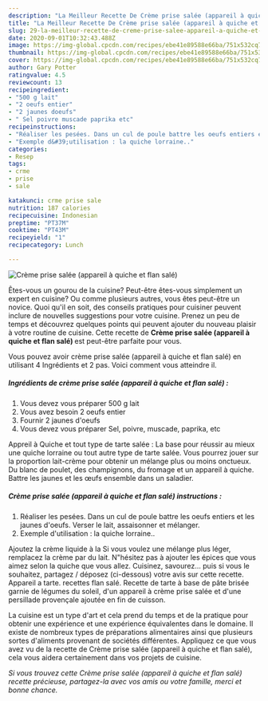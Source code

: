 ```yaml
---
description: "La Meilleur Recette De Crème prise salée (appareil à quiche et flan salé)"
title: "La Meilleur Recette De Crème prise salée (appareil à quiche et flan salé)"
slug: 29-la-meilleur-recette-de-creme-prise-salee-appareil-a-quiche-et-flan-sale
date: 2020-09-01T10:32:43.488Z
image: https://img-global.cpcdn.com/recipes/ebe41e89588e66ba/751x532cq70/creme-prise-salee-appareil-a-quiche-et-flan-sale-photo-principale-de-la-recette.jpg
thumbnail: https://img-global.cpcdn.com/recipes/ebe41e89588e66ba/751x532cq70/creme-prise-salee-appareil-a-quiche-et-flan-sale-photo-principale-de-la-recette.jpg
cover: https://img-global.cpcdn.com/recipes/ebe41e89588e66ba/751x532cq70/creme-prise-salee-appareil-a-quiche-et-flan-sale-photo-principale-de-la-recette.jpg
author: Gary Potter
ratingvalue: 4.5
reviewcount: 13
recipeingredient:
- "500 g lait"
- "2 oeufs entier"
- "2 jaunes doeufs"
- " Sel poivre muscade paprika etc"
recipeinstructions:
- "Réaliser les pesées. Dans un cul de poule battre les oeufs entiers et les jaunes d&#39;oeufs. Verser le lait, assaisonner et mélanger."
- "Exemple d&#39;utilisation : la quiche lorraine.."
categories:
- Resep
tags:
- crme
- prise
- sale

katakunci: crme prise sale 
nutrition: 187 calories
recipecuisine: Indonesian
preptime: "PT37M"
cooktime: "PT43M"
recipeyield: "1"
recipecategory: Lunch

---
```



![Crème prise salée (appareil à quiche et flan salé)](https://img-global.cpcdn.com/recipes/ebe41e89588e66ba/751x532cq70/creme-prise-salee-appareil-a-quiche-et-flan-sale-photo-principale-de-la-recette.jpg)

Êtes-vous un gourou de la cuisine? Peut-être êtes-vous simplement un expert en cuisine? Ou comme plusieurs autres, vous êtes peut-être un novice. Quoi qu'il en soit, des conseils pratiques pour cuisiner peuvent inclure de nouvelles suggestions pour votre cuisine. Prenez un peu de temps et découvrez quelques points qui peuvent ajouter du nouveau plaisir à votre routine de cuisine. Cette recette de <strong> Crème prise salée (appareil à quiche et flan salé) </strong> est peut-être parfaite pour vous.

<!--inarticleads1-->

Vous pouvez avoir crème prise salée (appareil à quiche et flan salé) en utilisant 4 Ingrédients et 2 pas. Voici comment vous atteindre il.

##### Ingrédients de crème prise salée (appareil à quiche et flan salé) :

1. Vous devez vous préparer 500 g lait
1. Vous avez besoin 2 oeufs entier
1. Fournir 2 jaunes d&#39;oeufs
1. Vous devez vous préparer  Sel, poivre, muscade, paprika, etc


Appreil à Quiche et tout type de tarte salée : La base pour réussir au mieux une quiche lorraine ou tout autre type de tarte salée. Vous pourrez jouer sur la proportion lait-crème pour obtenir un mélange plus ou moins onctueux. Du blanc de poulet, des champignons, du fromage et un appareil à quiche. Battre les jaunes et les œufs ensemble dans un saladier. 

<!--inarticleads2-->

##### Crème prise salée (appareil à quiche et flan salé) instructions :

1. Réaliser les pesées. Dans un cul de poule battre les oeufs entiers et les jaunes d&#39;oeufs. Verser le lait, assaisonner et mélanger.
1. Exemple d&#39;utilisation : la quiche lorraine..


Ajoutez la crème liquide à la Si vous voulez une mélange plus léger, remplacez la crème par du lait. N&#34;hésitez pas à ajouter les épices que vous aimez selon la quiche que vous allez. Cuisinez, savourez… puis si vous le souhaitez, partagez / déposez (ci-dessous) votre avis sur cette recette. Appareil a tarte. recettes flan salé. Recette de tarte à base de pâte brisée garnie de légumes du soleil, d&#39;un appareil à crème prise salée et d&#39;une persillade provençale ajoutée en fin de cuisson. 

<!--inarticleads1-->

<p>
La cuisine est un type d'art et cela prend du temps et de la pratique pour obtenir une expérience et une expérience équivalentes dans le domaine. Il existe de nombreux types de préparations alimentaires ainsi que plusieurs sortes d'aliments provenant de sociétés différentes. Appliquez ce que vous avez vu de la recette de Crème prise salée (appareil à quiche et flan salé), cela vous aidera certainement dans vos projets de cuisine.
</p>

<p>
<i>Si vous trouvez cette Crème prise salée (appareil à quiche et flan salé) recette précieuse, partagez-la avec vos amis ou votre famille, merci et bonne chance.</i>
</p>

